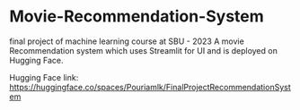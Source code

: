 # Movie-Recommendation-System
final project of machine learning course at SBU - 2023
A movie Recommendation system which uses Streamlit for UI and is deployed on Hugging Face.

Hugging Face link: https://huggingface.co/spaces/Pouriamlk/FinalProjectRecommendationSystem
